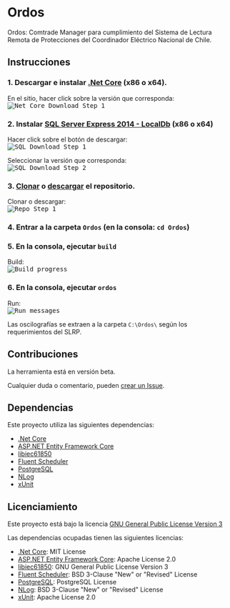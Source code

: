 # Ordos
Ordos: Comtrade Manager para cumplimiento del Sistema de Lectura Remota de Protecciones del Coordinador Eléctrico Nacional de Chile.

## Instrucciones

### 1. Descargar e instalar [.Net Core](https://www.microsoft.com/net/download) (x86 o x64).

En el sitio, hacer click sobre la versión que corresponda:<br />
<kbd>
  <img src="Assets/Images/NetCore1.PNG" alt="Net Core Download Step 1" />
</kbd>

### 2. Instalar [SQL Server Express 2014 - LocalDb](https://www.microsoft.com/en-us/download/details.aspx?id=42299) (x86 o x64)

Hacer click sobre el botón de descargar:<br />
<kbd>
  <img src="Assets/Images/SQL1.PNG" alt="SQL Download Step 1" />
</kbd>

Seleccionar la versión que corresponda:<br />
<kbd>
  <img src="Assets/Images/SQL2.PNG" alt="SQL Download Step 2" />
</kbd>

### 3. [Clonar](https://help.github.com/articles/cloning-a-repository/) o [descargar](https://github.com/gabrieldelaparra/Ordos/archive/master.zip) el repositorio.

Clonar o descargar:<br />
<kbd>
  <img src="Assets/Images/Github1.PNG" alt="Repo Step 1" />
</kbd>

### 4. Entrar a la carpeta `Ordos` (en la consola: `cd Ordos`)

### 5. En la consola, ejecutar `build`

Build:<br />
<kbd>
  <img src="Assets/Images/Build1.PNG" alt="Build progress" />
</kbd>

### 6. En la consola, ejecutar `ordos`

Run:<br />
<kbd>
  <img src="Assets/Images/Run1.PNG" alt="Run messages" />
</kbd>

Las oscilografías se extraen a la carpeta `C:\Ordos\` según los requerimientos del SLRP.

## Contribuciones
La herramienta está en versión beta.

Cualquier duda o comentario, pueden [crear un Issue](https://help.github.com/articles/creating-an-issue/).

## Dependencias
Este proyecto utiliza las siguientes dependencias: 
- [.Net Core](https://github.com/dotnet/core)
- [ASP.NET Entity Framework Core](https://github.com/aspnet/EntityFrameworkCore)
- [libiec61850](https://github.com/mz-automation/libiec61850)
- [Fluent Scheduler](https://github.com/fluentscheduler/FluentScheduler)
- [PostgreSQL](https://github.com/postgres/postgres)
- [NLog](https://github.com/NLog/NLog)
- [xUnit](https://github.com/xunit/xunit)

## Licenciamiento
Este proyecto está bajo la licencia [GNU General Public License Version 3](https://github.com/gabrieldelaparra/Ordos/blob/master/LICENSE.MD)

Las dependencias ocupadas tienen las siguientes licencias:
- [.Net Core](https://github.com/dotnet/core/blob/master/LICENSE.TXT): MIT License
- [ASP.NET Entity Framework Core](https://github.com/aspnet/EntityFrameworkCore/blob/master/LICENSE.txt): Apache License 2.0
- [libiec61850](https://github.com/mz-automation/libiec61850/blob/v1.3/COPYING): GNU General Public License Version 3
- [Fluent Scheduler](https://github.com/fluentscheduler/FluentScheduler/blob/master/LICENSE): BSD 3-Clause "New" or "Revised" License
- [PostgreSQL](https://github.com/postgres/postgres/blob/master/COPYRIGHT): PostgreSQL License
- [NLog](https://github.com/NLog/NLog/blob/dev/LICENSE.txt): BSD 3-Clause "New" or "Revised" License
- [xUnit](https://github.com/xunit/xunit/blob/master/license.txt): Apache License 2.0
